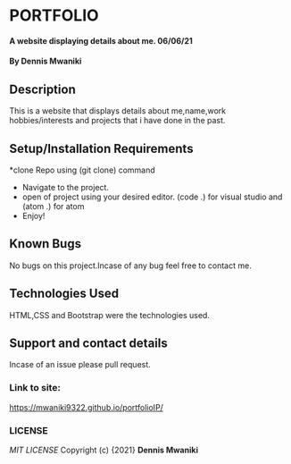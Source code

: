 # PORTFOLIO
#### A website displaying details about me. 06/06/21
#### By  Dennis Mwaniki
## Description
This is a website that displays details about me,name,work hobbies/interests and projects that i have done in the past. 
## Setup/Installation Requirements
*clone Repo using (git clone) command
* Navigate to the project.
* open of project using your desired editor. (code .) for visual studio and (atom .) for atom
* Enjoy!

## Known Bugs
No bugs on this project.Incase of any bug feel free to contact me.
## Technologies Used
HTML,CSS and Bootstrap were the technologies used.
## Support and contact details
Incase of an issue please pull request.
### Link to site:
https://mwaniki9322.github.io/portfolioIP/
### LICENSE
*MIT LICENSE*
Copyright (c) {2021} **Dennis Mwaniki**
